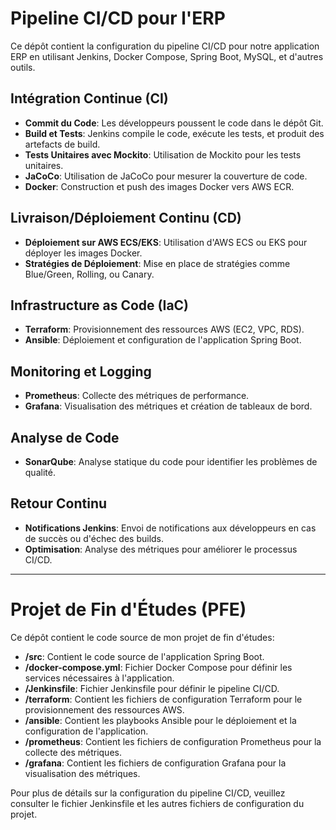 # Pipeline CI/CD pour l'ERP

Ce dépôt contient la configuration du pipeline CI/CD pour notre application ERP en utilisant Jenkins, Docker Compose, Spring Boot, MySQL, et d'autres outils.

## Intégration Continue (CI)

- **Commit du Code**: Les développeurs poussent le code dans le dépôt Git.
- **Build et Tests**: Jenkins compile le code, exécute les tests, et produit des artefacts de build.
- **Tests Unitaires avec Mockito**: Utilisation de Mockito pour les tests unitaires.
- **JaCoCo**: Utilisation de JaCoCo pour mesurer la couverture de code.
- **Docker**: Construction et push des images Docker vers AWS ECR.

## Livraison/Déploiement Continu (CD)

- **Déploiement sur AWS ECS/EKS**: Utilisation d'AWS ECS ou EKS pour déployer les images Docker.
- **Stratégies de Déploiement**: Mise en place de stratégies comme Blue/Green, Rolling, ou Canary.

## Infrastructure as Code (IaC)

- **Terraform**: Provisionnement des ressources AWS (EC2, VPC, RDS).
- **Ansible**: Déploiement et configuration de l'application Spring Boot.

## Monitoring et Logging

- **Prometheus**: Collecte des métriques de performance.
- **Grafana**: Visualisation des métriques et création de tableaux de bord.

## Analyse de Code

- **SonarQube**: Analyse statique du code pour identifier les problèmes de qualité.

## Retour Continu

- **Notifications Jenkins**: Envoi de notifications aux développeurs en cas de succès ou d'échec des builds.
- **Optimisation**: Analyse des métriques pour améliorer le processus CI/CD.

---

# Projet de Fin d'Études (PFE)

Ce dépôt contient le code source de mon projet de fin d'études:

- **/src**: Contient le code source de l'application Spring Boot.
- **/docker-compose.yml**: Fichier Docker Compose pour définir les services nécessaires à l'application.
- **/Jenkinsfile**: Fichier Jenkinsfile pour définir le pipeline CI/CD.
- **/terraform**: Contient les fichiers de configuration Terraform pour le provisionnement des ressources AWS.
- **/ansible**: Contient les playbooks Ansible pour le déploiement et la configuration de l'application.
- **/prometheus**: Contient les fichiers de configuration Prometheus pour la collecte des métriques.
- **/grafana**: Contient les fichiers de configuration Grafana pour la visualisation des métriques.

Pour plus de détails sur la configuration du pipeline CI/CD, veuillez consulter le fichier Jenkinsfile et les autres fichiers de configuration du projet.
